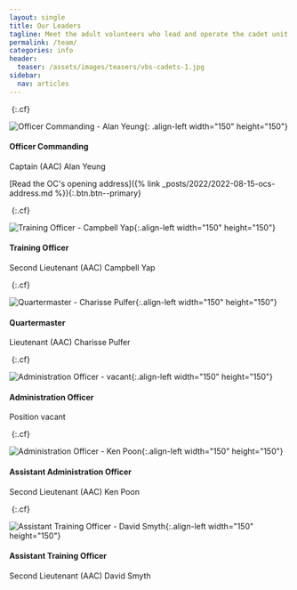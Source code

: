 ```yaml
---
layout: single
title: Our Leaders
tagline: Meet the adult volunteers who lead and operate the cadet unit
permalink: /team/
categories: info
header:
  teaser: /assets/images/teasers/vbs-cadets-1.jpg
sidebar:
  nav: articles
---
```


&nbsp;{:.cf}

![Officer Commanding - Alan Yeung]({{"/assets/images/profiles/ay.webp"|absolute_url}}){: .align-left width="150" height="150"}

#### Officer Commanding 
Captain (AAC) Alan Yeung 

[Read the OC's opening address]({% link _posts/2022/2022-08-15-ocs-address.md %}){:.btn.btn--primary}

&nbsp;{:.cf}

![Training Officer - Campbell Yap]({{"/assets/images/profiles/cy.webp"|absolute_url}}){:.align-left width="150" height="150"}

#### Training Officer
Second Lieutenant (AAC) Campbell Yap

&nbsp;{:.cf}

![Quartermaster - Charisse Pulfer]({{"/assets/images/profiles/cp.webp"|absolute_url}}){:.align-left width="150" height="150"}

#### Quartermaster
Lieutenant (AAC) Charisse Pulfer


&nbsp;{:.cf}

![Administration Officer - vacant]({{"/assets/images/profiles/coming-soon.webp"|absolute_url}}){:.align-left width="150" height="150"}

#### Administration Officer
Position vacant

&nbsp;{:.cf}

![Administration Officer - Ken Poon]({{"/assets/images/profiles/kp.webp"|absolute_url}}){:.align-left width="150" height="150"}

#### Assistant Administration Officer
Second Lieutenant (AAC) Ken Poon

&nbsp;{:.cf}

![Assistant Training Officer - David Smyth]({{"/assets/images/profiles/ds.webp"|absolute_url}}){:.align-left width="150" height="150"}

#### Assistant Training Officer 
Second Lieutenant (AAC) David Smyth
